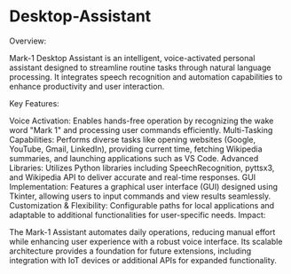 # Desktop-Assistant
Overview:

Mark-1 Desktop Assistant is an intelligent, voice-activated personal assistant designed to streamline routine tasks through natural language processing. It integrates speech recognition and automation capabilities to enhance productivity and user interaction.

Key Features:

Voice Activation: Enables hands-free operation by recognizing the wake word "Mark 1" and processing user commands efficiently.
Multi-Tasking Capabilities: Performs diverse tasks like opening websites (Google, YouTube, Gmail, LinkedIn), providing current time, fetching Wikipedia summaries, and launching applications such as VS Code.
Advanced Libraries: Utilizes Python libraries including SpeechRecognition, pyttsx3, and Wikipedia API to deliver accurate and real-time responses.
GUI Implementation: Features a graphical user interface (GUI) designed using Tkinter, allowing users to input commands and view results seamlessly.
Customization & Flexibility: Configurable paths for local applications and adaptable to additional functionalities for user-specific needs.
Impact:

The Mark-1 Assistant automates daily operations, reducing manual effort while enhancing user experience with a robust voice interface. Its scalable architecture provides a foundation for future extensions, including integration with IoT devices or additional APIs for expanded functionality.

